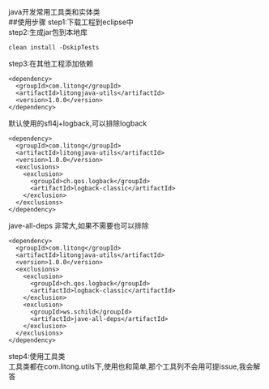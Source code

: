 java开发常用工具类和实体类  
##使用步骤
step1:下载工程到eclipse中  
step2:生成jar包到本地库  
```
clean install -DskipTests
```  
step3:在其他工程添加依赖
```
<dependency>
  <groupId>com.litong</groupId>
  <artifactId>litongjava-utils</artifactId>
  <version>1.0.0</version>
</dependency>
```
默认使用的sfl4j+logback,可以排除logback
```
<dependency>
  <groupId>com.litong</groupId>
  <artifactId>litongjava-utils</artifactId>
  <version>1.0.0</version>
  <exclusions>
    <exclusion>
      <groupId>ch.qos.logback</groupId>
      <artifactId>logback-classic</artifactId>
    </exclusion>
  </exclusions>
</dependency>
```
jave-all-deps 非常大,如果不需要也可以排除
```
<dependency>
  <groupId>com.litong</groupId>
  <artifactId>litongjava-utils</artifactId>
  <version>1.0.0</version>
  <exclusions>
    <exclusion>
      <groupId>ch.qos.logback</groupId>
      <artifactId>logback-classic</artifactId>
    </exclusion>
    <exclusion>
      <groupId>ws.schild</groupId>
      <artifactId>jave-all-deps</artifactId>
    </exclusion>
  </exclusions>
</dependency>
```

step4:使用工具类  
工具类都在com.litong.utils下,使用也和简单,那个工具列不会用可提issue,我会解答